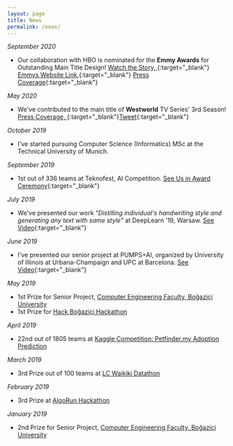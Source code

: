 ```yaml
---
layout: page
title: News
permalink: /news/
---
```

*September 2020*
- Our collaboration with HBO is nominated for the **Emmy Awards** for Outstanding Main Title Design! [Watch the Story, ](https://vimeo.com/442606868){:target="_blank"} [Emmys Website Link,](https://www.emmys.com/awards/nominees-winners/2020/outstanding-main-title-design){:target="_blank"} [Press Coverage](https://www.insider.com/westworld-title-sequence-designer-interview-patrick-clair-season-3-2020-8){:target="_blank"}


*May 2020* 
- We've contributed to the main title of **Westworld** TV Series' 3rd Season! 
[Press Coverage, ](https://www.syfy.com/syfywire/how-ai-hallucinations-helped-make-westworlds-main-titles){:target="_blank"}[Tweet](https://twitter.com/PINguAR/status/1257618304677675008){:target="_blank"}

*October 2019* 
- I've started pursuing Computer Science (Informatics) MSc at the Technical University of Munich.


*September 2019* 
- 1st out of 336 teams at Teknofest, AI Competition.
[See Us in Award Ceremony](https://twitter.com/omerkirbiyik/status/1176072722213941249){:target="_blank"}

*July 2019* 
- We've presented our work *"Distilling individual's handwriting style and generating any text with same style"* at DeepLearn ’19, Warsaw.
[See Video](https://twitter.com/omerkirbiyik/status/1154387254464458752){:target="_blank"}

*June 2019* 
- I've presented our senior project at PUMPS+AI, organized by University of Illinois at Urbana-Champaign and UPC at Barcelona. [See Video](https://twitter.com/omerkirbiyik/status/1144299650968690688){:target="_blank"}

*May 2019*
- 1st Prize for Senior Project, [Computer Engineering Faculty, Boğaziçi University](https://www.cmpe.boun.edu.tr/news/spring-2019-projects-poster-session) 
- 1st Prize for [Hack Boğaziçi Hackathon](http://hack.boun.edu.tr/)

*April 2019*
- 22nd out of 1805 teams at [Kaggle Competition: Petfinder.my Adoption Prediction](https://www.kaggle.com/c/petfinder-adoption-prediction)

*March 2019*
- 3rd Prize out of 100 teams at [LC Waikiki Datathon](http://datathon.lcwaikiki.com/)

*February 2019*
- 3rd Prize at [AlgoRun Hackathon](http://algorunhackathon.com/)

*January 2019*
- 2nd Prize for Senior Project, [Computer Engineering Faculty, Boğaziçi University](https://www.cmpe.boun.edu.tr/news/fall-2018-senior-projects-poster-session)